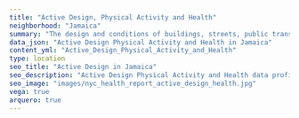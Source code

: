 ```yaml
---
title: "Active Design, Physical Activity and Health"
neighborhood: "Jamaica"
summary: "The design and conditions of buildings, streets, public transportation and parks influence physical activity, use of active transportation and other healthy behavior. A neighborhood's features can also impact the safety of its residents."
data_json: "Active Design Physical Activity and Health in Jamaica"
content_yml: "Active_Design_Physical_Activity_and_Health"
type: location
seo_title: "Active Design in Jamaica"
seo_description: "Active Design Physical Activity and Health data profile for the Jamaica neighborhood of NYC."
seo_image: "images/nyc_health_report_active_design_health.jpg"
vega: true
arquero: true
---
```

